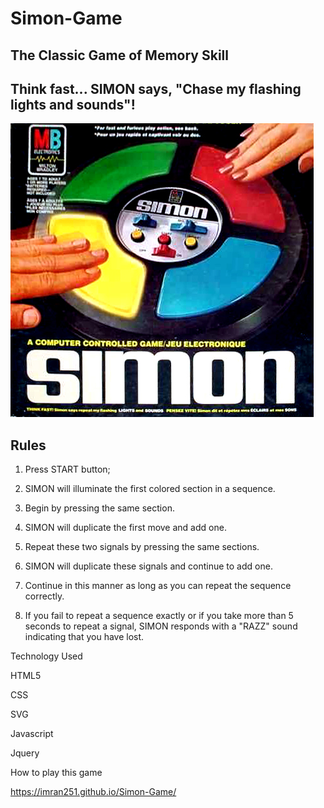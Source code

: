 # Simon-Game

## The Classic Game of Memory Skill

## Think fast... SIMON says, "Chase my flashing lights and sounds"! 

![alt text](https://github.com/Imran251/Simon-Game/blob/master/assets/pic288369.jpg)

## Rules
1. Press START button; 

2. SIMON will illuminate the first colored section in a sequence.

3. Begin by pressing the same section.

4. SIMON will duplicate the first move and add one.

5. Repeat these two signals by pressing the same sections.

6. SIMON will duplicate these signals and continue to add one.

7. Continue in this manner as long as you can repeat the sequence correctly.

8. If you fail to repeat a sequence exactly or if you take more than 5 seconds to repeat a signal, SIMON responds with a "RAZZ" sound indicating that you have lost.

Technology Used

HTML5

CSS

SVG

Javascript

Jquery

How to play this game

https://imran251.github.io/Simon-Game/
